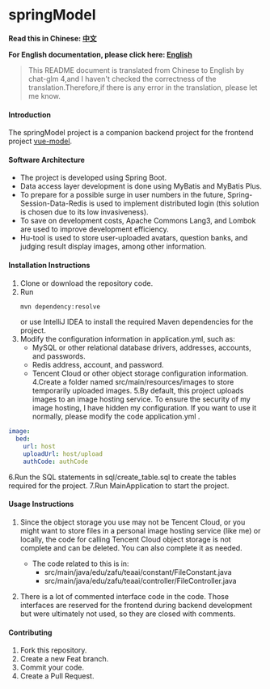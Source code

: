 # springModel

**Read this in Chinese: [中文](README.md)**

**For English documentation, please click here: [English](README_en.md)**

> This README document is translated from Chinese to English by chat-glm 4,and I haven't checked the correctness of the translation.Therefore,if there is any error in the translation, please let me know.

#### Introduction
The springModel project is a companion backend project for the frontend project [vue-model](https://gitee.com/colablack/vue-model).

#### Software Architecture

- The project is developed using Spring Boot.
- Data access layer development is done using MyBatis and MyBatis Plus.
- To prepare for a possible surge in user numbers in the future, Spring-Session-Data-Redis is used to implement distributed login (this solution is chosen due to its low invasiveness).
- To save on development costs, Apache Commons Lang3, and Lombok are used to improve development efficiency.
- Hu-tool is used to store user-uploaded avatars, question banks, and judging result display images, among other information.

#### Installation Instructions

1. Clone or download the repository code.
2. Run
    ```bash
    mvn dependency:resolve
    ```
   or use IntelliJ IDEA to install the required Maven dependencies for the project.
3. Modify the configuration information in application.yml, such as:
    - MySQL or other relational database drivers, addresses, accounts, and passwords.
    - Redis address, account, and password.
    - Tencent Cloud or other object storage configuration information.
4.Create a folder named src/main/resources/images to store temporarily uploaded images.
5.By default, this project uploads images to an image hosting service. To ensure the security of my image hosting, I have hidden my configuration. If you want to use it normally, please modify the code application.yml .
```yml
image:
  bed:
    url: host
    uploadUrl: host/upload
    authCode: authCode
```
6.Run the SQL statements in sql/create_table.sql to create the tables required for the project.
7.Run MainApplication to start the project.

#### Usage Instructions

1. Since the object storage you use may not be Tencent Cloud, or you might want to store files in a personal image hosting service (like me) or locally, the code for calling Tencent Cloud object storage is not complete and can be deleted. You can also complete it as needed.
    - The code related to this is in:
        - src/main/java/edu/zafu/teaai/constant/FileConstant.java
        - src/main/java/edu/zafu/teaai/controller/FileController.java

2. There is a lot of commented interface code in the code. Those interfaces are reserved for the frontend during backend development but were ultimately not used, so they are closed with comments.

#### Contributing

1. Fork this repository.
2. Create a new Feat branch.
3. Commit your code.
4. Create a Pull Request.
